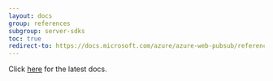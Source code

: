 ```yaml
---
layout: docs
group: references
subgroup: server-sdks
toc: true
redirect-to: https://docs.microsoft.com/azure/azure-web-pubsub/reference-server-sdk-java
---
```


Click [here](https://docs.microsoft.com/azure/azure-web-pubsub/reference-server-sdk-java) for the latest docs.